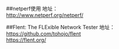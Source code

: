 ##netperf使用
地址：      
http://www.netperf.org/netperf/     

##Flent: The FLExible Network Tester
地址：      
https://github.com/tohojo/flent   
https://flent.org/